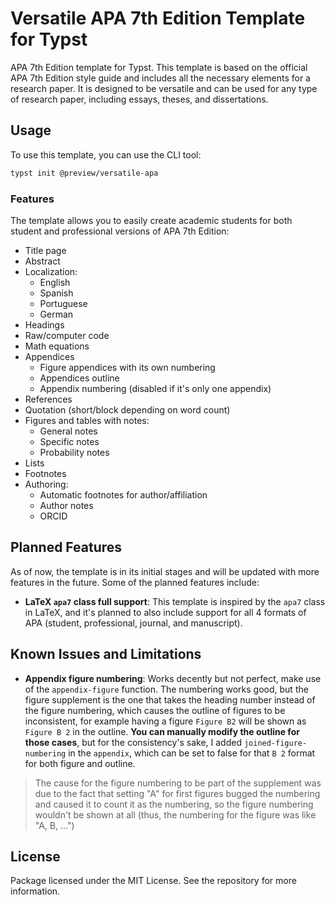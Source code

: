 # Versatile APA 7th Edition Template for Typst

APA 7th Edition template for Typst. This template is based on the official APA 7th Edition style guide and includes all the necessary elements for a research paper. It is designed to be versatile and can be used for any type of research paper, including essays, theses, and dissertations.

## Usage

To use this template, you can use the CLI tool:

```sh
typst init @preview/versatile-apa
```

### Features

The template allows you to easily create academic students for both student and professional versions of APA 7th Edition:

- Title page
- Abstract
- Localization:
  - English
  - Spanish
  - Portuguese
  - German
- Headings
- Raw/computer code
- Math equations
- Appendices
  - Figure appendices with its own numbering
  - Appendices outline
  - Appendix numbering (disabled if it's only one appendix)
- References
- Quotation (short/block depending on word count)
- Figures and tables with notes:
  - General notes
  - Specific notes
  - Probability notes
- Lists
- Footnotes
- Authoring:
  - Automatic footnotes for author/affiliation
  - Author notes
  - ORCID

## Planned Features

As of now, the template is in its initial stages and will be updated with more features in the future. Some of the planned features include:

- **LaTeX `apa7` class full support**: This template is inspired by the `apa7` class in LaTeX, and it's planned to also include support for all 4 formats of APA (student, professional, journal, and manuscript).

## Known Issues and Limitations

- **Appendix figure numbering**: Works decently but not perfect, make use of the `appendix-figure` function. The numbering works good, but the figure supplement is the one that takes the heading number instead of the figure numbering, which causes the outline of figures to be inconsistent, for example having a figure `Figure B2` will be shown as `Figure B 2` in the outline. **You can manually modify the outline for those cases**, but for the consistency's sake, I added `joined-figure-numbering` in the `appendix`, which can be set to false for that `B 2` format for both figure and outline.

> The cause for the figure numbering to be part of the supplement was due to the fact that setting "A" for first figures bugged the numbering and caused it to count it as the numbering, so the figure numbering wouldn't be shown at all (thus, the numbering for the figure was like "A, B, ...")

## License

Package licensed under the MIT License. See the repository for more information.

